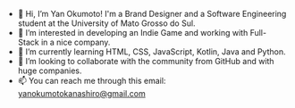 - 👋 Hi, I’m Yan Okumoto! I'm a Brand Designer and a Software Engineering student at the University of Mato Grosso do Sul.
- 👀 I’m interested in developing an Indie Game and working with Full-Stack in a nice company.
- 🌱 I’m currently learning HTML, CSS, JavaScript, Kotlin, Java and Python.
- 💞️ I’m looking to collaborate with the community from GitHub and with huge companies.
- 📫 You can reach me through this email: yanokumotokanashiro@gmail.com

<!---
yanokumoto/yanokumoto is a ✨ special ✨ repository because its `README.md` (this file) appears on your GitHub profile.
You can click the Preview link to take a look at your changes.
--->
